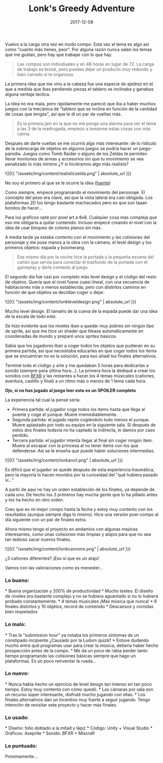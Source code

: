 ﻿---
layout: post
title: Lonk's Greedy Adventure
date: 2017-12-08
description: Un homenaje a Zelda para la Ludum Dare 40
img: assets/img/cover/lonkadventure.png
tags: [LudumDare, Postmortems, Juegos]
words: 4 minutos
embed: assets/embed/lonksadventure/index.html
status: published
---

Vuelvo a la carga otra vez en modo compo. Esta vez el tema es algo así como "cuanto más tienes, peor". Por alguna razón nunca salen los temas que me gustan, pero hay que trabajar con lo que hay.

<blockquote>
Las compos son individuales y en 48 horas en lugar de 72. La carga de trabajo es brutal, pero puedes dejar un producto muy redondo y bien cerrado si te organizas.
</blockquote>

La primera idea que me vino a la cabeza fue una especie de ajedrez en el que a medida que ibas perdiendo piezas el tablero se inclinaba y ganabas alguna ventaja táctica.

La idea no era mala, pero rápidamente me pareció que iba a haber muchos juegos con la mecánica de "tablero que se inclina en función de la cantidad de cosas que tengas", así que le dí un par de vueltas más.

<blockquote>
Es la primera jam en la que no me pongo una alarma para ver el tema a las 3 de la madrugada, empiezo a tomarme estas cosas con más calma.
</blockquote>

Después de darle vueltas se me ocurrió algo más interesante: de lo ridículo de la sobrecarga de objetos en algunos juegos se podría hacer un juego-parodia. Juegos como Tomb Raider o alguno de los Zeldas te permiten llevar montones de armas y accesorios sin que tu movimiento se vea penalizado lo más mínimo ¿Y si hiciéramos algo más realista?

![]({{ "/assets/img/content/realisticzelda.png" | absolute_url }})
<p class="image-caption">No soy el primero al que se le ocurre la idea (<a href="http://www.dorkly.com/post/1823/realistic-zelda-inventory">fuente</a>)</p>

Como siempre, empecé programando el movimiento del personaje. El concepto del peso era clave, así que la vista lateral era casi obligada. Los plataformas 2D los tengo bastante machacados pero es que son taaan bonitos de hacer...

Para los gráficos opté por pixel art a 8x8. Cualquier cosa más compleja que eso me obligaría a quitar contenido. Incluso empecé creando el nivel con la idea de usar bloques de colores planos sin más.

A media tarde ya estaba contento con el movimiento y las colisiones del personaje y me puse manos a la obra con la cámara, el level design y los primeros objetos: espada y boomerang.

<blockquote>Ese mismo día por la noche hice la portada y la pequeña escena del cañón que servía para conectar el trasfondo de la portada con el gameplay y darle contexto al juego.</blockquote>

El segundo día fue casi por completo más level design y el código del resto de objetos. Quería que el nivel fuese cuasi-lineal, con una secuencia de habitaciones más o menos establecida, pero con distintos caminos en función de qué objetos se decidían coger o dejar.

![]({{ "/assets/img/content/lonkleveldesign.png" | absolute_url }})
<p class="image-caption">Mucho level design. El tamaño de la cueva de la espada puede dar una idea de la escala de todo esto.</p>

Se hizo evidente que los niveles iban a quedar muy pobres sin ningún tipo de sprite, así que me hice un shader que tilease automáticamente en coordenadas de mundo y preparé unos sprites básicos.

Sabía que los jugadores iban a coger todos los objetos que pudieran en su primera partida, así que necesitaba educarles en que coger todos los items que se encuentran no es la solución, para eso añadí los finales alternativos.

Terminé todo el código y arte y me quedaban 5 horas para dedicarlas a sonido (siempre para última hora...). La primera hora la dediqué a crear los sonidos con [BFXR](https://www.bfxr.net) y las restantes a hacer los 4 temas músicales (cañones, aventura, castillo y final) a un ritmo más o menos de 1 tema cada hora.

**Ojo, si no has jugado al juego leer esto es un SPOILER completo**

La experiencia tal cual la pensé sería:

* Primera partida: el jugador coge todos los items hasta que llega al puente y coge el yunque. Muere irremediablemente.
* Segunda partida: el jugado repite cogiéndolo todo menos el yunque. Muere aplastado por todo su equipo en la siguiente sala. Si después de estos dos finales todavía no ha captado la indirecta, lo damos por caso perdido.
* Tercera partida: el jugador intenta llegar al final sin coger ningún ítem. Muere al escapar con la princesa al no tener ítems con los que defenderse. Así se le enseña que puede haber soluciones intermedias.

![]({{ "/assets/img/content/lonkanvil.png" | absolute_url }})
<p class="image-caption">Es difícil que el jugador se quede después de esta experiencia traumática, pero la mayoría lo hacen movidos por la curiosidad del "qué hubiera pasado si..."</p>

A partir de aquí no hay un orden establecido de los finales, ya depende de cada uno. De hecho los 3 primeros hay mucha gente que lo ha pillado antes y los ha hecho en otro orden.

Creo que es mi mejor compo hasta la fecha y estoy muy contento con los resultados (aunque siempre diga lo mismo). Hice una versión post-compo al día siguiente con un par de finales extra.

Ahora mismo tengo el proyecto en andamios con algunas mejoras interesantes, como unas colisiones más limpias y atajos para que no sea tan tedioso sacar nuevos finales.

![]({{ "/assets/img/content/lonkcannons.png" | absolute_url }})
<p class="image-caption">¿3 cañones diferentes? ¡Eso sí que es un atajo!</p>

Vamos con las valoraciones como es menester...

<h3>Lo bueno:</h3>
* Buena organización y 200% de productividad
* Mucho testeo. El diseño de niveles era bastante complejo y no se hubiera aguantado si no lo hubiera probado constantemente.
* 4 temas musicales ¡Más música que nunca!
* 6 finales distintos y 10 objetos, record de contenido
* Descansos y comidas bien respetados

<h3>Lo malo:</h3>
* Tras la "submission hour" ya notaba los primeros síntomas de un constipado incipiente ¿Causado por la Ludum quizá?
* Estuve dudando mucho entre qué programas usar para crear la música, debería haber hecho prospección antes de la compo.
* Me da un poco de rabia perder tanto tiempo programando las colisiones básicas siempre que hago un plataformas. Es un poco reinventar la rueda...

<h3>Lo nuevo:</h3>
* Nunca había hecho un ejercicio de level design tan intenso en tan poco tiempo. Estoy muy contento con cómo quedó.
* Las cámaras por sala son un recurso súper interesante, disfruté mucho jugando con ellas.
* Los finales alternativos dan un incentivo muy fuerte a seguir jugando. Tengo intención de revisitar este proyecto y hacer más finales.

<h3>Lo usado:</h3>
* Diseño: folio doblado a la mitad y lápiz
* Código: Unity + Visual Studio
* Gráficos: Aseprite
* Sonido: BFXR + Mixcraft

<h3>Lo puntuado:</h3>
Próximamente...
